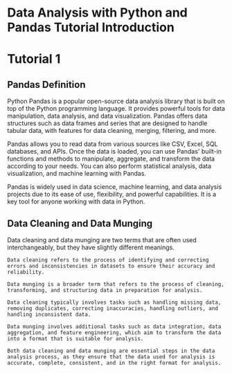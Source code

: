 # Data Analysis with Python and Pandas Tutorial Introduction

# Tutorial 1

## Pandas Definition
Python Pandas is a popular open-source data analysis library that is built on top of the Python programming language. It provides powerful tools for data manipulation, data analysis, and data visualization. Pandas offers data structures such as data frames and series that are designed to handle tabular data, with features for data cleaning, merging, filtering, and more.

Pandas allows you to read data from various sources like CSV, Excel, SQL databases, and APIs. Once the data is loaded, you can use Pandas' built-in functions and methods to manipulate, aggregate, and transform the data according to your needs. You can also perform statistical analysis, data visualization, and machine learning with Pandas.

Pandas is widely used in data science, machine learning, and data analysis projects due to its ease of use, flexibility, and powerful capabilities. It is a key tool for anyone working with data in Python.

## Data Cleaning and Data Munging
Data cleaning and data munging are two terms that are often used interchangeably, but they have slightly different meanings.

    Data cleaning refers to the process of identifying and correcting errors and inconsistencies in datasets to ensure their accuracy and reliability.

    Data munging is a broader term that refers to the process of cleaning, transforming, and structuring data in preparation for analysis.

    Data cleaning typically involves tasks such as handling missing data, removing duplicates, correcting inaccuracies, handling outliers, and handling inconsistent data.

    Data munging involves additional tasks such as data integration, data aggregation, and feature engineering, which aim to transform the data into a format that is suitable for analysis.

    Both data cleaning and data munging are essential steps in the data analysis process, as they ensure that the data used for analysis is accurate, complete, consistent, and in the right format for analysis.


